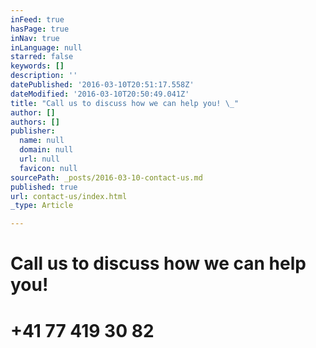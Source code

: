 ```yaml
---
inFeed: true
hasPage: true
inNav: true
inLanguage: null
starred: false
keywords: []
description: ''
datePublished: '2016-03-10T20:51:17.558Z'
dateModified: '2016-03-10T20:50:49.041Z'
title: "Call us to discuss how we can help you! \_"
author: []
authors: []
publisher:
  name: null
  domain: null
  url: null
  favicon: null
sourcePath: _posts/2016-03-10-contact-us.md
published: true
url: contact-us/index.html
_type: Article

---
```

# Call us to discuss how we can help you!  

# +41 77 419 30 82